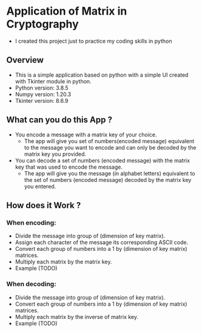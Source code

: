 # Application of Matrix in Cryptography
- I created this project just to practice my coding skills in python

## Overview
- This is a simple application based on python with a simple UI created with Tkinter module in python.
- Python version: 3.8.5
- Numpy version: 1.20.3
- Tkinter version: 8.6.9

## What can you do this App ?
- You encode a message with a matrix key of your choice.
    - The app will give you set of numbers(encoded message) equivalent to the message you want to encode and can only be decoded by the matrix key you provided.
- You can decode a set of numbers (encoded message) with the matrix key that was used to encode the message.
    - The app will give you the message (in alphabet letters) equivalent to the set of numbers (encoded message) decoded by the matrix key you entered.
## How does it Work ?
### When encoding:
- Divide the message into group of (dimension of key matrix).
- Assign each character of the message its corresponding ASCII code.
- Convert each group of numbers into a 1 by (dimension of key matrix) matrices.
- Multiply each matrix by the matrix key.
- Example (TODO)

### When decoding:
- Divide the message into group of (dimension of key matrix).
- Convert each group of numbers into a 1 by (dimension of key matrix) matrices.
- Multiply each matrix by the inverse of matrix key.
- Example (TODO)


